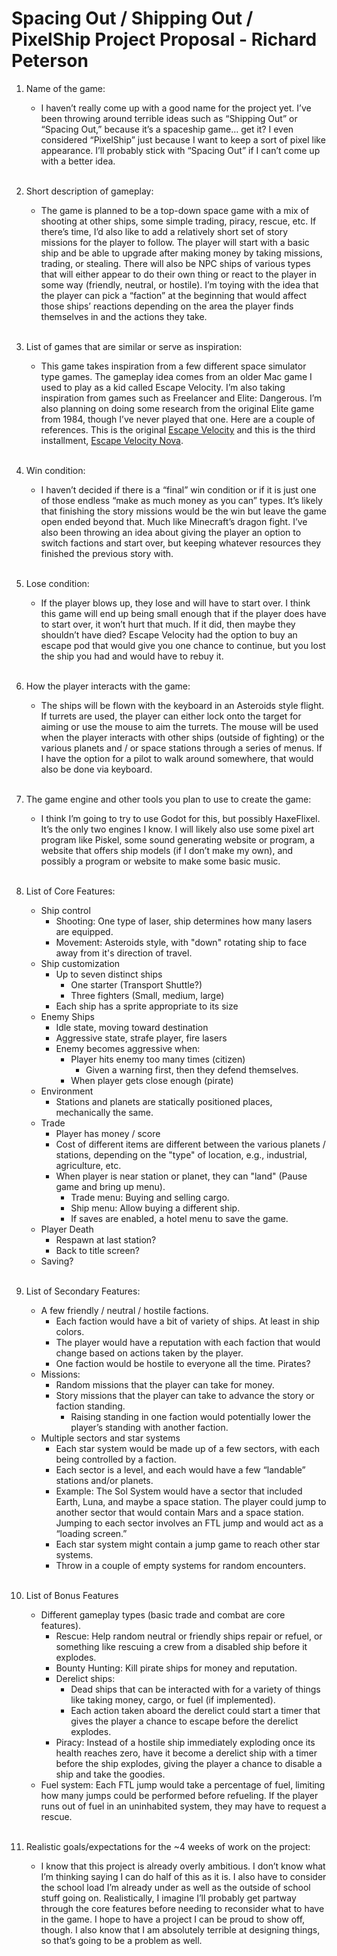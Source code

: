 # Spacing Out / Shipping Out / PixelShip Project Proposal - Richard Peterson

1. Name of the game:
    - I haven’t really come up with a good name for the project yet. I’ve been throwing around terrible ideas such as “Shipping Out” or “Spacing Out,” because it’s a spaceship game… get it?  I even considered “PixelShip” just because I want to keep a sort of pixel like appearance. I’ll probably stick with “Spacing Out” if I can’t come up with a better idea.<br><br>

1. Short description of gameplay:
    - The game is planned to be a top-down space game with a mix of shooting at other ships, some simple trading, piracy, rescue, etc. If there’s time, I’d also like to add a relatively short set of story missions for the player to follow. The player will start with a basic ship and be able to upgrade after making money by taking missions, trading, or stealing. There will also be NPC ships of various types that will either appear to do their own thing or react to the player in some way (friendly, neutral, or hostile). I’m toying with the idea that the player can pick a “faction” at the beginning that would affect those ships’ reactions depending on the area the player finds themselves in and the actions they take.<br><br>

1. List of games that are similar or serve as inspiration:
    - This game takes inspiration from a few different space simulator type games. The gameplay idea comes from an older Mac game I used to play as a kid called Escape Velocity. I’m also taking inspiration from games such as Freelancer and Elite: Dangerous. I’m also planning on doing some research from the original Elite game from 1984, though I’ve never played that one.
    Here are a couple of references. This is the original [Escape Velocity](https://youtu.be/4VX6TZEfqf4) and this is the third installment, [Escape Velocity Nova](https://youtu.be/LKBRJ_CIWG4?t=2350).<br><br>

1. Win condition:
    - I haven’t decided if there is a “final” win condition or if it is just one of those endless “make as much money as you can” types. It’s likely that finishing the story missions would be the win but leave the game open ended beyond that. Much like Minecraft’s dragon fight. I’ve also been throwing an idea about giving the player an option to switch factions and start over, but keeping whatever resources they finished the previous story with.<br><br>

1. Lose condition:
    - If the player blows up, they lose and will have to start over. I think this game will end up being small enough that if the player does have to start over, it won’t hurt that much. If it did, then maybe they shouldn’t have died? Escape Velocity had the option to buy an escape pod that would give you one chance to continue, but you lost the ship you had and would have to rebuy it.<br><br>

1. How the player interacts with the game:
    - The ships will be flown with the keyboard in an Asteroids style flight. If turrets are used, the player can either lock onto the target for aiming or use the mouse to aim the turrets. The mouse will be used when the player interacts with other ships (outside of fighting) or the various planets and / or space stations through a series of menus. If I have the option for a pilot to walk around somewhere, that would also be done via keyboard.<br><br>

1. The game engine and other tools you plan to use to create the game:
    - I think I’m going to try to use Godot for this, but possibly HaxeFlixel. It’s the only two engines I know. I will likely also use some pixel art program like Piskel, some sound generating website or program, a website that offers ship models (if I don’t make my own), and possibly a program or website to make some basic music.<br><br>

1. List of Core Features:
    - Ship control
        - Shooting: One type of laser, ship determines how many lasers are equipped.
        - Movement: Asteroids style, with "down" rotating ship to face away from it's direction of travel.
    - Ship customization
        - Up to seven distinct ships
            - One starter (Transport Shuttle?)
            - Three fighters (Small, medium, large)
        - Each ship has a sprite appropriate to its size
    - Enemy Ships
        - Idle state, moving toward destination
        - Aggressive state, strafe player, fire lasers
        - Enemy becomes aggressive when:
            - Player hits enemy too many times (citizen)
                - Given a warning first, then they defend themselves.
            - When player gets close enough (pirate)
    - Environment
        - Stations and planets are statically positioned places, mechanically the same.
    - Trade
        - Player has money / score
        - Cost of different items are different between the various planets / stations, depending on the "type" of location, e.g., industrial, agriculture, etc.
        - When player is near station or planet, they can "land" (Pause game and bring up menu).
            - Trade menu: Buying and selling cargo.
            - Ship menu: Allow buying a different ship.
            - If saves are enabled, a hotel menu to save the game.
    - Player Death
        - Respawn at last station?
        - Back to title screen?
    - Saving?
<br><br>

1. List of Secondary Features:
    - A few friendly / neutral / hostile factions.
        - Each faction would have a bit of variety of ships.  At least in ship colors.
        - The player would have a reputation with each faction that would change based on actions taken by the player.
        - One faction would be hostile to everyone all the time.  Pirates?
    - Missions:
        - Random missions that the player can take for money.
        - Story missions that the player can take to advance the story or faction standing.
            - Raising standing in one faction would potentially lower the player’s standing with another faction.
    - Multiple sectors and star systems
        - Each star system would be made up of a few sectors, with each being controlled by a faction.
        - Each sector is a level, and each would have a few “landable” stations and/or planets.
        - Example: The Sol System would have a sector that included Earth, Luna, and maybe a space station.  The player could jump to another sector that would contain Mars and a space station.  Jumping to each sector involves an FTL jump and would act as a “loading screen.”
        - Each star system might contain a jump game to reach other star systems.
        - Throw in a couple of empty systems for random encounters.
<br><br>

1. List of Bonus Features
    - Different gameplay types (basic trade and combat are core features).
        - Rescue: Help random neutral or friendly ships repair or refuel, or something like rescuing a crew from a disabled ship before it explodes.
        - Bounty Hunting: Kill pirate ships for money and reputation.
        - Derelict ships:
            - Dead ships that can be interacted with for a variety of things like taking money, cargo, or fuel (if implemented).
            - Each action taken aboard the derelict could start a timer that gives the player a chance to escape before the derelict explodes.
        - Piracy: Instead of a hostile ship immediately exploding once its health reaches zero, have it become a derelict ship with a timer before the ship explodes, giving the player a chance to disable a ship and take the goodies.
    - Fuel system: Each FTL jump would take a percentage of fuel, limiting how many jumps could be performed before refueling.  If the player runs out of fuel in an uninhabited system, they may have to request a rescue.
<br><br>

1. Realistic goals/expectations for the ~4 weeks of work on the project:
    - I know that this project is already overly ambitious. I don’t know what I’m thinking saying I can do half of this as it is. I also have to consider the school load I’m already under as well as the outside of school stuff going on. Realistically, I imagine I’ll probably get partway through the core features before needing to reconsider what to have in the game. I hope to have a project I can be proud to show off, though. I also know that I am absolutely terrible at designing things, so that’s going to be a problem as well.